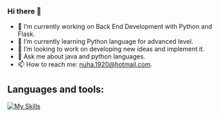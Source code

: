 ### Hi there 👋


- 🔭 I’m currently working on Back End Development with Python and Flask.
- 🌱 I’m currently learning Python language for advanced level.
- 👯 I’m looking to work on developing new ideas and implement it.
- 💬 Ask me about java and python languages.
- 📫 How to reach me: nuha.1920@hotmail.com.


## Languages and tools:
 
[![My Skills](https://skillicons.dev/icons?i=js,html,css,atom,django,flask,java,py,mysql,nodejs,vscode,springboot)](https://skillicons.dev)
        





            

     
            




